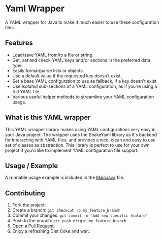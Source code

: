 # Yaml Wrapper
A YAML wrapper for Java to make it much easier to use these configuration files.

## Features
* Load/save YAML from/to a file or string.
* Get, set and check YAML keys and/or sections in the preferred data type.
* Easily format/parse lists or objects.
* Use a default value if the requested key doesn't exist.
* Set a base YAML configuration to use as fallback, if a key doesn't exist.
* Use _isolated_ sub-sections of a YAML configuration, as if you're using a full YAML file.
* Various useful helper methods to streamline your YAML configuration usage.

## What is this YAML wrapper
This YAML wrapper library makes using YAML configurations very easy in your Java project.
The wrapper uses the SnakeYaml library as it's backend for interacting with YAML files,
and provides a nice, clean and easy to use set of classes as abstraction.
This library is perfect to use for your own project if you'd like to implement YAML configuration file support.

## Usage / Example
A runnable usage example is included in the [Main.java](src/main/java/com/timvisee/yamlwrapper/Main.java) file.

## Contributing
1. Fork the project.
2. Create a branch: `git checkout -b my_feature_branch`
3. Commit your changes: `git commit -m "Add new specific feature"`
4. Push to the branch: `git push origin my_feature_branch`
5. Open a [Pull Request](https://github.com/timvisee/yaml-wrapper/compare).
6. Enjoy a refreshing Diet Coke and wait.
